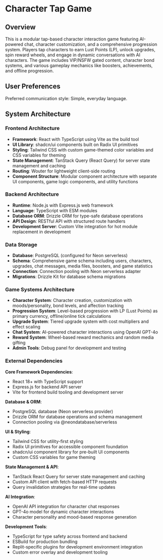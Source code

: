 # Character Tap Game

## Overview

This is a modular tap-based character interaction game featuring AI-powered chat, character customization, and a comprehensive progression system. Players tap characters to earn Lust Points (LP), unlock upgrades, spin reward wheels, and engage in dynamic conversations with AI characters. The game includes VIP/NSFW gated content, character bond systems, and various gameplay mechanics like boosters, achievements, and offline progression.

## User Preferences

Preferred communication style: Simple, everyday language.

## System Architecture

### Frontend Architecture
- **Framework**: React with TypeScript using Vite as the build tool
- **UI Library**: shadcn/ui components built on Radix UI primitives
- **Styling**: Tailwind CSS with custom game-themed color variables and CSS variables for theming
- **State Management**: TanStack Query (React Query) for server state management and caching
- **Routing**: Wouter for lightweight client-side routing
- **Component Structure**: Modular component architecture with separate UI components, game logic components, and utility functions

### Backend Architecture
- **Runtime**: Node.js with Express.js web framework
- **Language**: TypeScript with ESM modules
- **Database ORM**: Drizzle ORM for type-safe database operations
- **API Design**: RESTful API with structured route handlers
- **Development Server**: Custom Vite integration for hot module replacement in development

### Data Storage
- **Database**: PostgreSQL (configured for Neon serverless)
- **Schema**: Comprehensive game schema including users, characters, upgrades, chat messages, media files, boosters, and game statistics
- **Connection**: Connection pooling with Neon serverless adapter
- **Migrations**: Drizzle Kit for database schema migrations

### Game Systems Architecture
- **Character System**: Character creation, customization with moods/personality, bond levels, and affection tracking
- **Progression System**: Level-based progression with LP (Lust Points) as primary currency, offline/online tick calculations
- **Upgrade System**: Tiered upgrade system with cost multipliers and effect scaling
- **Chat System**: AI-powered character interactions using OpenAI GPT-4o
- **Reward System**: Wheel-based reward mechanics and random media gifting
- **Admin Tools**: Debug panel for development and testing

### External Dependencies

**Core Framework Dependencies**:
- React 18+ with TypeScript support
- Express.js for backend API server
- Vite for frontend build tooling and development server

**Database & ORM**:
- PostgreSQL database (Neon serverless provider)
- Drizzle ORM for database operations and schema management
- Connection pooling via @neondatabase/serverless

**UI & Styling**:
- Tailwind CSS for utility-first styling
- Radix UI primitives for accessible component foundation
- shadcn/ui component library for pre-built UI components
- Custom CSS variables for game theming

**State Management & API**:
- TanStack React Query for server state management and caching
- Custom API client with fetch-based HTTP requests
- Query invalidation strategies for real-time updates

**AI Integration**:
- OpenAI API integration for character chat responses
- GPT-4o model for dynamic character interactions
- Character personality and mood-based response generation

**Development Tools**:
- TypeScript for type safety across frontend and backend
- ESBuild for production bundling
- Replit-specific plugins for development environment integration
- Custom error overlay and development tooling